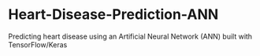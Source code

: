 # Heart-Disease-Prediction-ANN
Predicting heart disease using an Artificial Neural Network (ANN) built with TensorFlow/Keras
